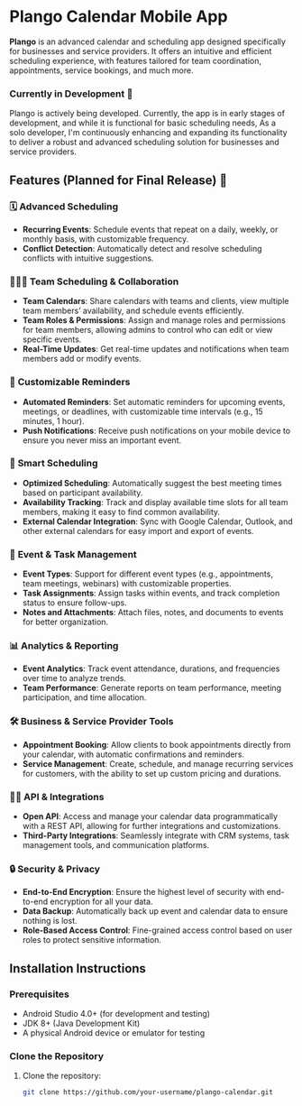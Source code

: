 # Plango Calendar Mobile App

**Plango** is an advanced calendar and scheduling app designed specifically for businesses and service providers. It offers an intuitive and efficient scheduling experience, with features tailored for team coordination, appointments, service bookings, and much more. 

### Currently in Development 🚧

Plango is actively being developed. Currently, the app is in early stages of development, and while it is functional for basic scheduling needs, As a solo developer, I'm continuously enhancing and expanding its functionality to deliver a robust and advanced scheduling solution for businesses and service providers.

## Features (Planned for Final Release) 🚀

### 🗓️ **Advanced Scheduling**
- **Recurring Events**: Schedule events that repeat on a daily, weekly, or monthly basis, with customizable frequency.
- **Conflict Detection**: Automatically detect and resolve scheduling conflicts with intuitive suggestions.

### 🧑‍🤝‍🧑 **Team Scheduling & Collaboration**
- **Team Calendars**: Share calendars with teams and clients, view multiple team members’ availability, and schedule events efficiently.
- **Team Roles & Permissions**: Assign and manage roles and permissions for team members, allowing admins to control who can edit or view specific events.
- **Real-Time Updates**: Get real-time updates and notifications when team members add or modify events.

### 🔔 **Customizable Reminders**
- **Automated Reminders**: Set automatic reminders for upcoming events, meetings, or deadlines, with customizable time intervals (e.g., 15 minutes, 1 hour).
- **Push Notifications**: Receive push notifications on your mobile device to ensure you never miss an important event.

### 📅 **Smart Scheduling**
- **Optimized Scheduling**: Automatically suggest the best meeting times based on participant availability.
- **Availability Tracking**: Track and display available time slots for all team members, making it easy to find common availability.
- **External Calendar Integration**: Sync with Google Calendar, Outlook, and other external calendars for easy import and export of events.

### 🧩 **Event & Task Management**
- **Event Types**: Support for different event types (e.g., appointments, team meetings, webinars) with customizable properties.
- **Task Assignments**: Assign tasks within events, and track completion status to ensure follow-ups.
- **Notes and Attachments**: Attach files, notes, and documents to events for better organization.

### 📊 **Analytics & Reporting**
- **Event Analytics**: Track event attendance, durations, and frequencies over time to analyze trends.
- **Team Performance**: Generate reports on team performance, meeting participation, and time allocation.

### 🛠️ **Business & Service Provider Tools**
- **Appointment Booking**: Allow clients to book appointments directly from your calendar, with automatic confirmations and reminders.
- **Service Management**: Create, schedule, and manage recurring services for customers, with the ability to set up custom pricing and durations.

### 🧑‍💻 **API & Integrations**
- **Open API**: Access and manage your calendar data programmatically with a REST API, allowing for further integrations and customizations.
- **Third-Party Integrations**: Seamlessly integrate with CRM systems, task management tools, and communication platforms.

### 🔒 **Security & Privacy**
- **End-to-End Encryption**: Ensure the highest level of security with end-to-end encryption for all your data.
- **Data Backup**: Automatically back up event and calendar data to ensure nothing is lost.
- **Role-Based Access Control**: Fine-grained access control based on user roles to protect sensitive information.

## Installation Instructions

### Prerequisites
- Android Studio 4.0+ (for development and testing)
- JDK 8+ (Java Development Kit)
- A physical Android device or emulator for testing

### Clone the Repository
1. Clone the repository:
   ```bash
   git clone https://github.com/your-username/plango-calendar.git
